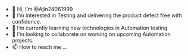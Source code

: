 - 👋 Hi, I’m @Ajin24061999 
- 👀 I’m interested in Testing and delivering the product defect free with confidence.
- 🌱 I’m currently learning new technologies in Automation testing.
- 💞️ I’m looking to collaborate on working on upcoming Automation projects.
- 📫 How to reach me ...

<!---
Ajin24061999/Ajin24061999 is a ✨ special ✨ repository because its `README.md` (this file) appears on your GitHub profile.
You can click the Preview link to take a look at your changes.
--->
